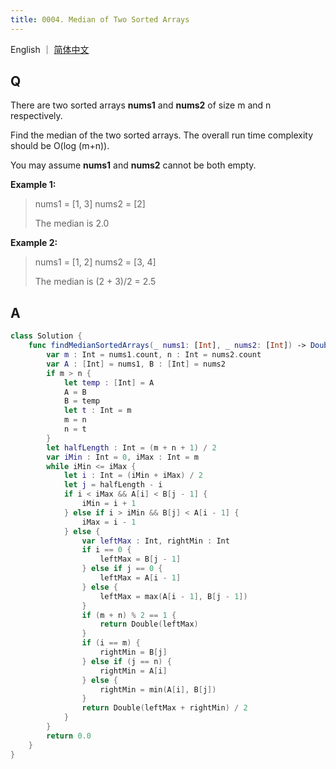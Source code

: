 ```yaml
---
title: 0004. Median of Two Sorted Arrays
---
```


English ｜ [简体中文](leetcode/0004)



## Q

There are two sorted arrays **nums1** and **nums2** of size m and n respectively.

Find the median of the two sorted arrays. The overall run time complexity should be O(log (m+n)).

You may assume **nums1** and **nums2** cannot be both empty.

**Example 1:**

 >nums1 = [1, 3]
 >nums2 = [2]
 >
 >The median is 2.0

**Example 2:**

>nums1 = [1, 2]
>nums2 = [3, 4]
>
>The median is (2 + 3)/2 = 2.5



## A

```swift
class Solution {
    func findMedianSortedArrays(_ nums1: [Int], _ nums2: [Int]) -> Double {
        var m : Int = nums1.count, n : Int = nums2.count
        var A : [Int] = nums1, B : [Int] = nums2
        if m > n {
            let temp : [Int] = A
            A = B
            B = temp
            let t : Int = m
            m = n
            n = t
        }
        let halfLength : Int = (m + n + 1) / 2
        var iMin : Int = 0, iMax : Int = m
        while iMin <= iMax {
            let i : Int = (iMin + iMax) / 2
            let j = halfLength - i
            if i < iMax && A[i] < B[j - 1] {
                iMin = i + 1
            } else if i > iMin && B[j] < A[i - 1] {
                iMax = i - 1
            } else {
                var leftMax : Int, rightMin : Int
                if i == 0 {
                    leftMax = B[j - 1]
                } else if j == 0 {
                    leftMax = A[i - 1]
                } else {
                    leftMax = max(A[i - 1], B[j - 1])
                }
                if (m + n) % 2 == 1 {
                    return Double(leftMax)
                }
                if (i == m) {
                    rightMin = B[j]
                } else if (j == n) {
                    rightMin = A[i]
                } else {
                    rightMin = min(A[i], B[j])
                }
                return Double(leftMax + rightMin) / 2
            }
        }
        return 0.0
    }
}
```
